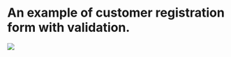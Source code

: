 # An example of customer registration form with validation.

<a href="https://github.com/evgeniya-osmakova/registrationForm/actions"><img src="https://github.com/evgeniya-osmakova/registrationForm/workflows/Node%20CI/badge.svg" /></a>
